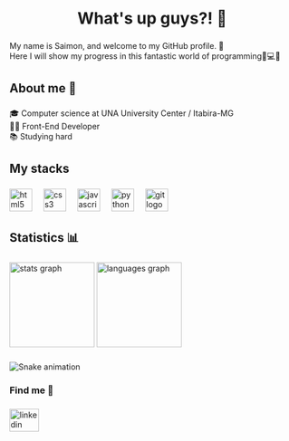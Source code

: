 <h1 align="center">What's up guys?! 🤙</h1>

###

<p align="left">My name is Saimon, and welcome to my GitHub profile. 🫡<br>Here I will show my progress in this fantastic world of programming🚀💻👾</p>

###

<h2 align="left">About me 📍</h2>

###

<p align="left">🎓 Computer science at UNA University Center / Itabira-MG<br>👨‍💻 Front-End Developer<br>📚 Studying hard</p>

###

<h2 align="left">My stacks</h2>

###

<div align="left">
  <img src="https://cdn.jsdelivr.net/gh/devicons/devicon/icons/html5/html5-plain.svg" height="40" alt="html5 logo"  />
  <img width="12" />
  <img src="https://cdn.jsdelivr.net/gh/devicons/devicon/icons/css3/css3-plain.svg" height="40" alt="css3 logo"  />
  <img width="12" />
  <img src="https://cdn.jsdelivr.net/gh/devicons/devicon/icons/javascript/javascript-plain.svg" height="40" alt="javascript logo"  />
  <img width="12" />
  <img src="https://cdn.jsdelivr.net/gh/devicons/devicon/icons/python/python-original.svg" height="40" alt="python logo"  />
  <img width="12" />
  <img src="https://cdn.jsdelivr.net/gh/devicons/devicon/icons/git/git-plain.svg" height="40" alt="git logo"  />
</div>

###

<h2 align="left">Statistics 📊</h2>

###

<div align="left">
  <img src="https://github-readme-stats.vercel.app/api?username=SaimonEduardo&hide_title=false&hide_rank=false&show_icons=true&include_all_commits=true&count_private=true&disable_animations=false&theme=dracula&locale=en&hide_border=false&order=1" height="150" alt="stats graph"  />
  <img src="https://github-readme-stats.vercel.app/api/top-langs?username=SaimonEduardo&locale=en&hide_title=false&layout=compact&card_width=320&langs_count=5&theme=dracula&hide_border=false&order=2" height="150" alt="languages graph"  />
</div>

###

<img src="https://raw.githubusercontent.com/SaimonEduardo/SaimonEduardo/output/snake.svg" alt="Snake animation" />

###

<h3 align="left">Find me 🔎</h3>

###

<div align="left">
  <a href="https://www.linkedin.com/in/saimon-eduardo-51281a237/" target="_blank">
    <img src="https://raw.githubusercontent.com/maurodesouza/profile-readme-generator/master/src/assets/icons/social/linkedin/default.svg" width="52" height="40" alt="linkedin logo"  />
  </a>
</div>

###
